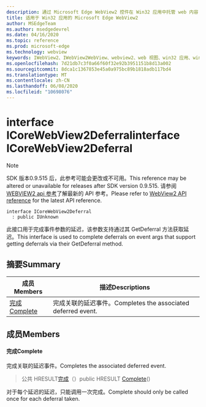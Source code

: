 ```yaml
---
description: 通过 Microsoft Edge WebView2 控件在 Win32 应用中托管 web 内容
title: 适用于 Win32 应用的 Microsoft Edge WebView2
author: MSEdgeTeam
ms.author: msedgedevrel
ms.date: 04/16/2020
ms.topic: reference
ms.prod: microsoft-edge
ms.technology: webview
keywords: IWebView2、IWebView2WebView、webview2、web 视图、win32 应用、win32、edge、ICoreWebView2、ICoreWebView2Controller、浏览器控件、边缘 html
ms.openlocfilehash: 7d21db7c3f0a66f60f32e92b3951151b8d13a002
ms.sourcegitcommit: 8dca1c1367853e45a0a975bc89b1818adb117bd4
ms.translationtype: MT
ms.contentlocale: zh-CN
ms.lasthandoff: 06/08/2020
ms.locfileid: "10698076"
---
```

# <span data-ttu-id="4eb3d-104">interface ICoreWebView2Deferral</span><span class="sxs-lookup"><span data-stu-id="4eb3d-104">interface ICoreWebView2Deferral</span></span> 

> [!NOTE]
> <span data-ttu-id="4eb3d-105">SDK 版本0.9.515 后，此参考可能会更改或不可用。</span><span class="sxs-lookup"><span data-stu-id="4eb3d-105">This reference may be altered or unavailable for releases after SDK version 0.9.515.</span></span> <span data-ttu-id="4eb3d-106">请参阅[WEBVIEW2 api 参考](../../../webview2-api-reference.md)了解最新的 API 参考。</span><span class="sxs-lookup"><span data-stu-id="4eb3d-106">Please refer to [WebView2 API reference](../../../webview2-api-reference.md) for the latest API reference.</span></span>

```
interface ICoreWebView2Deferral
  : public IUnknown
```

<span data-ttu-id="4eb3d-107">此接口用于完成事件参数的延迟，该参数支持通过其 GetDeferral 方法获取延迟。</span><span class="sxs-lookup"><span data-stu-id="4eb3d-107">This interface is used to complete deferrals on event args that support getting deferrals via their GetDeferral method.</span></span>

## <span data-ttu-id="4eb3d-108">摘要</span><span class="sxs-lookup"><span data-stu-id="4eb3d-108">Summary</span></span>

 <span data-ttu-id="4eb3d-109">成员</span><span class="sxs-lookup"><span data-stu-id="4eb3d-109">Members</span></span>                        | <span data-ttu-id="4eb3d-110">描述</span><span class="sxs-lookup"><span data-stu-id="4eb3d-110">Descriptions</span></span>
--------------------------------|---------------------------------------------
[<span data-ttu-id="4eb3d-111">完成</span><span class="sxs-lookup"><span data-stu-id="4eb3d-111">Complete</span></span>](#complete) | <span data-ttu-id="4eb3d-112">完成关联的延迟事件。</span><span class="sxs-lookup"><span data-stu-id="4eb3d-112">Completes the associated deferred event.</span></span>

## <span data-ttu-id="4eb3d-113">成员</span><span class="sxs-lookup"><span data-stu-id="4eb3d-113">Members</span></span>

#### <span data-ttu-id="4eb3d-114">完成</span><span class="sxs-lookup"><span data-stu-id="4eb3d-114">Complete</span></span> 

<span data-ttu-id="4eb3d-115">完成关联的延迟事件。</span><span class="sxs-lookup"><span data-stu-id="4eb3d-115">Completes the associated deferred event.</span></span>

> <span data-ttu-id="4eb3d-116">公共 HRESULT[完成](#complete)（）</span><span class="sxs-lookup"><span data-stu-id="4eb3d-116">public HRESULT [Complete](#complete)()</span></span>

<span data-ttu-id="4eb3d-117">对于每个延迟的延迟，只能调用一次完成。</span><span class="sxs-lookup"><span data-stu-id="4eb3d-117">Complete should only be called once for each deferral taken.</span></span>


